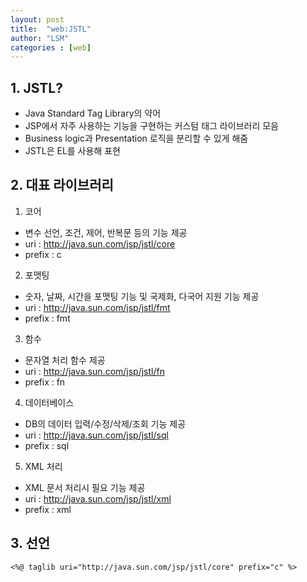 ```yaml
---
layout: post
title:  "web:JSTL"
author: "LSM"
categories : [web]
---
```


## 1. JSTL?
- Java Standard Tag Library의 약어
- JSP에서 자주 사용하는 기능을 구현하는 커스텀 태그 라이브러리 모음
- Business logic과 Presentation 로직을 분리할 수 있게 해줌
- JSTL은 EL를 사용해 표현

## 2. 대표 라이브러리
1) 코어
- 변수 선언, 조건, 제어, 반복문 등의 기능 제공
- uri : http://java.sun.com/jsp/jstl/core
- prefix : c

2) 포맷팅
- 숫자, 날짜, 시간을 포맷팅 기능 및 국제화, 다국어 지원 기능 제공
- uri : http://java.sun.com/jsp/jstl/fmt
- prefix : fmt

3) 함수
- 문자열 처리 함수 제공
- uri : http://java.sun.com/jsp/jstl/fn
- prefix : fn

4) 데이터베이스
- DB의 데이터 입력/수정/삭제/조회 기능 제공
- uri : http://java.sun.com/jsp/jstl/sql
- prefix : sql

5) XML 처리
- XML 문서 처리시 필요 기능 제공
- uri : http://java.sun.com/jsp/jstl/xml
- prefix : xml

## 3. 선언
```
<%@ taglib uri="http://java.sun.com/jsp/jstl/core" prefix="c" %>
```